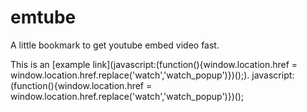 # emtube
A little bookmark to get youtube embed video fast. 

This is an [example link](javascript:(function(){window.location.href = window.location.href.replace('watch','watch_popup')})();).
javascript:(function(){window.location.href = window.location.href.replace('watch','watch_popup')})();

